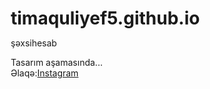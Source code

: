 # timaquliyef5.github.io
şəxsihesab
<!DOCTYPE html>

<html>
    <head>
        <meta charset="UTF-8">
        <link rel="stylesheet" href="css/style.css">
        <title>Tima Quliyeff</title>
      <style>
        * {
    margin:0;
    padding:0;
    box-sizing:border-box;
}

body {
    background-image: url(img.jpg);
    background-repeat:no-repeat;
    background-size:cover;
}

.div1 {
    color:#ddd;
    font-size:20px;
    font-style:italic;
    font-weight:500;
    font-family:serif;
    
    border-top:2px solid white;
    border-bottom:2px solid white;
    border-right:2px solid white;
    background-color: #a49679;
    height:5%;
    width:17%;
    position:absolute;

    border-top-right-radius:15px;
    border-bottom-right-radius:15px;
    padding-left:10px;
    bottom:200px;
}

.elaqe {
    font-style:italic;
    font-size:20px;
    font-weight:100;
    color:white;
    position:absolute;
    bottom:170px;
    border-bottom:2px solid white;
    border-right:2px solid white;
    border-left:2px solid white;
    padding-top:0px;
    background-color:#a49679;
    border-top:2px solid white;
    border-top-right-radius:15px;
    border-bottom-right-radius:15px;
    height:4.8%;
    width:14%;
    padding-left:10px;
}

.elaqe a {
    text-decoration:none;
    font-size:20px;
    font-style:italic;
    font-weight:300;
    color:black;
}

a:hover {
    font-style:italic;
    font-size:22px;
    font-weight:600;
    color:#0007;
}

a:active {
    color:red;
}
      </style>
    </head>
    <body>
        <div class="div1">
            Tasarım aşamasında...
        </div>
        <div class="elaqe">
            Əlaqə:<a href="https://www.instagram.com/quliyeff04/" target="_blank">Instagram</a>
        </div>
    </body>
</html>
